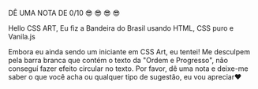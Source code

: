 DÊ UMA NOTA DE  0/10 😎 😎 😎 😎

Hello CSS ART, Eu fiz a Bandeira do Brasil usando HTML, CSS puro e Vanila.js

Embora eu ainda sendo um iniciante em CSS Art, eu tentei! Me desculpem pela barra branca que contém o texto da "Ordem e Progresso", não conseguí fazer efeito circular no texto. Por favor, dê uma nota e deixe-me saber o que você acha ou qualquer tipo de sugestão, eu vou apreciar❤️

